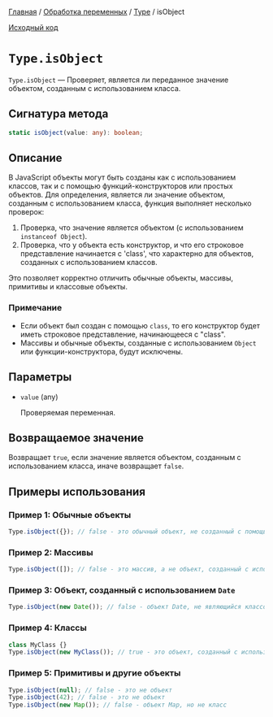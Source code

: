 [Главная](../../../README.md) / [Обработка переменных](../../variables.md) / [Type](../Type.md) /
isObject

[Исходный код](../../../src/variables/Type.mjs)

# `Type.isObject`

`Type.isObject` &mdash; Проверяет, является ли переданное значение объектом, созданным с
использованием класса.

## Сигнатура метода

```ts
static isObject(value: any): boolean;
```

## Описание

В JavaScript объекты могут быть созданы как с использованием классов, так и с помощью
функций-конструкторов или простых объектов. Для определения, является ли значение объектом,
созданным с использованием класса, функция выполняет несколько проверок:

1. Проверка, что значение является объектом (с использованием `instanceof Object`).
2. Проверка, что у объекта есть конструктор, и что его строковое представление начинается с 'class',
   что характерно для объектов, созданных с использованием классов.

Это позволяет корректно отличить обычные объекты, массивы, примитивы и классовые объекты.

### Примечание

-   Если объект был создан с помощью `class`, то его конструктор будет иметь строковое
    представление, начинающееся с "class".
-   Массивы и обычные объекты, созданные с использованием `Object` или функции-конструктора, будут
    исключены.

## Параметры

-   `value` (any)

    Проверяемая переменная.

## Возвращаемое значение

Возвращает `true`, если значение является объектом, созданным с использованием класса, иначе
возвращает `false`.

## Примеры использования

### Пример 1: Обычные объекты

```js
Type.isObject({}); // false - это обычный объект, не созданный с помощью класса
```

### Пример 2: Массивы

```js
Type.isObject([]); // false - это массив, а не объект, созданный с использованием класса
```

### Пример 3: Объект, созданный с использованием `Date`

```js
Type.isObject(new Date()); // false - объект Date, не являющийся классом, а встроенным объектом
```

### Пример 4: Классы

```js
class MyClass {}
Type.isObject(new MyClass()); // true - это объект, созданный с использованием класса
```

### Пример 5: Примитивы и другие объекты

```js
Type.isObject(null); // false - это не объект
Type.isObject(42); // false - это не объект
Type.isObject(new Map()); // false - объект Map, но не класс
```
